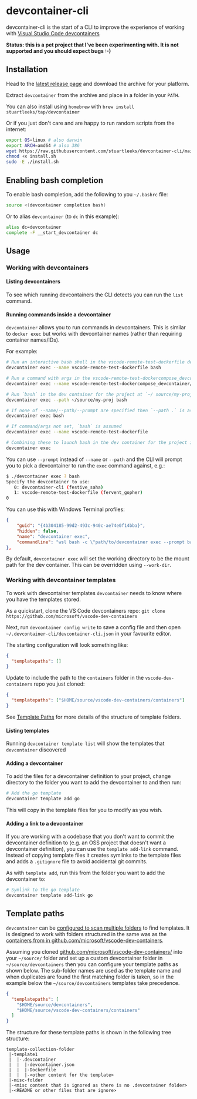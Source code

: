 # devcontainer-cli

devcontainer-cli is the start of a CLI to improve the experience of working with [Visual Studio Code devcontainers](https://code.visualstudio.com/docs/remote/containers)

**Status: this is a pet project that I've been experimenting with. It is not supported and you should expect bugs :-)**

## Installation

Head to the [latest release page](https://github.com/stuartleeks/devcontainer-cli/releases/latest) and download the archive for your platform.

Extract `devcontainer` from the archive and place in a folder in your `PATH`.

You can also install using `homebrew` with `brew install stuartleeks/tap/devcontainer`

Or if you just don't care and are happy to run random scripts from the internet:

```bash
export OS=linux # also darwin
export ARCH=amd64 # also 386
wget https://raw.githubusercontent.com/stuartleeks/devcontainer-cli/main/scripts/install.sh
chmod +x install.sh
sudo -E ./install.sh
```

## Enabling bash completion

To enable bash completion, add the following to you `~/.bashrc` file:

```bash
source <(devcontainer completion bash)
```

Or to alias `devcontainer` (to `dc` in this example):

```bash
alias dc=devcontainer
complete -F __start_devcontainer dc
```

## Usage

### Working with devcontainers

#### Listing devcontainers

To see which running devcontainers the CLI detects you can run the `list` command.

#### Running commands inside a devcontainer

`devcontainer` allows you to run commands in devcontainers. This is similar to `docker exec` but works with devcontainer names (rather than requiring container names/IDs).

For example:

```bash
# Run an interactive bash shell in the vscode-remote-test-dockerfile devcontainer
devcontainer exec --name vscode-remote-test-dockerfile bash

# Run a command with args in the vscode-remote-test-dockercompose_devcontainer/mongo devcontainer
devcontainer exec --name vscode-remote-test-dockercompose_devcontainer/mongo ls -a /workspaces/vscode-remote-test-dockerfile

# Run `bash` in the dev container for the project at `~/ source/my-proj`
devcontainer exec --path ~/source/my-proj bash

# If none of --name/--path/--prompt are specified then `--path .` is assumed (i.e. use the dev container for the current directory)
devcontainer exec bash

# If command/args not set, `bash` is assumed
devcontainer exec --name vscode-remote-test-dockerfile

# Combining these to launch bash in the dev container for the project in the current directory:
devcontainer exec
```

You can use `--prompt` instead of `--name` or `--path` and the CLI will prompt you to pick a devcontainer to run the `exec` command against, e.g.:

```bash
$ ./devcontainer exec ? bash
Specify the devcontainer to use:
   0: devcontainer-cli (festive_saha)
   1: vscode-remote-test-dockerfile (fervent_gopher)
0
```

You can use this with Windows Terminal profiles:

```json
{
    "guid": "{4b304185-99d2-493c-940c-ae74e0f14bba}",
    "hidden": false,
    "name": "devcontainer exec",
    "commandline": "wsl bash -c \"path/to/devcontainer exec --prompt bash\"",
},
```

By default, `devcontainer exec` will set the working directory to be the mount path for the dev container. This can be overridden using `--work-dir`.

### Working with devcontainer templates

To work with devcontainer templates `devcontainer` needs to know where you have the templates stored.

As a quickstart, clone the VS Code devcontainers repo: `git clone https://github.com/microsoft/vscode-dev-containers`

Next, run `devcontainer config write` to save a config file and then open `~/.devcontainer-cli/devcontainer-cli.json` in your favourite editor.

The starting configuration will look something like:

```json
{
  "templatepaths": []
}
```

Update to include the path to the `containers` folder in the `vscode-dev-containers` repo you just cloned:

```json
{
  "templatepaths": ["$HOME/source/vscode-dev-containers/containers"]
}
```

See [Template Paths](#template-paths) for more details of the structure of template folders.

#### Listing templates

Running `devcontainer template list` will show the templates that `devcontainer` discovered

#### Adding a devcontainer

To add the files for a devcontainer definition to your project, change directory to the folder you want to add the devcontainer to and then run:

```bash
# Add the go template
devcontainer template add go
```

This will copy in the template files for you to modify as you wish.

#### Adding a link to a devcontainer

If you are working with a codebase that you don't want to commit the devcontainer definition to (e.g. an OSS project that doesn't want a devcontainer definition), you can use the `template add-link` command. Instead of copying template files it creates symlinks to the template files and adds a `.gitignore` file to avoid accidental git commits.

As with `template add`, run this from the folder you want to add the devcontainer to:

```bash
# Symlink to the go template
devcontainer template add-link go
```

## Template paths

`devcontainer` can be [configured to scan multiple folders](#working-with-devcontainer-templates) to find templates. It is designed to work with folders structured in the same was as the [containers from in github.com/microsoft/vscode-dev-containers](https://github.com/microsoft/vscode-dev-containers/tree/main/containers).

Assuming you cloned [github.com/microsoft/vscode-dev-containers/](https://github.com/microsoft/vscode-dev-containers/) into your `~/source/` folder and set up a custom devcontainer folder in `~/source/devcontainers` then you can configure your template paths as shown below. The sub-folder names are used as the template name and when duplicates are found the first matching folder is taken, so in the example below the `~/source/devcontainers` templates take precedence.

```json
{
  "templatepaths": [
    "$HOME/source/devcontainers",
    "$HOME/source/vscode-dev-containers/containers"
  ]
}
```

The structure for these template paths is shown in the following tree structure:

```misc
template-collection-folder
 |-template1
 |  |-.devcontainer
 |  |  |-devcontainer.json
 |  |  |-Dockerfile
 |  |  |-<other content for the template>
 |-misc-folder
 |-<misc content that is ignored as there is no .devcontainer folder>
 |-<README or other files that are ignore>
```
